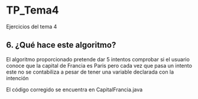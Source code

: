 # TP_Tema4
Ejercicios del tema 4


## 6. ¿Qué hace este algoritmo?
El algoritmo proporcionado pretende dar 5 intentos comprobar si el usuario conoce que la capital de Francia es Paris pero cada vez que pasa un intento este no se contabiliza a pesar de tener una variable declarada con la intención

El código corregido se encuentra en CapitalFrancia.java
